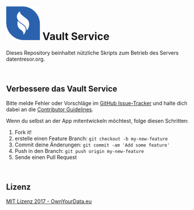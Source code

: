 # <img src="https://github.com/OwnYourData/service-vault/raw/master/assets/service.png" width="92"> Vault Service
Dieses Repository beinhaltet nützliche Skripts zum Betrieb des Servers datentresor.org.   

&nbsp;    

## Verbessere das Vault Service

Bitte melde Fehler oder Vorschläge im [GitHub Issue-Tracker](https://github.com/OwnYourData/service-vault/issues) und halte dich dabei an die [Contributor Guidelines](https://github.com/twbs/ratchet/blob/master/CONTRIBUTING.md).

Wenn du selbst an der App mitentwickeln möchtest, folge diesen Schritten:

1. Fork it!
2. erstelle einen Feature Branch: `git checkout -b my-new-feature`
3. Commit deine Änderungen: `git commit -am 'Add some feature'`
4. Push in den Branch: `git push origin my-new-feature`
5. Sende einen Pull Request

&nbsp;    

## Lizenz

[MIT Lizenz 2017 - OwnYourData.eu](https://raw.githubusercontent.com/OwnYourData/service-vault/master/LICENSE)
